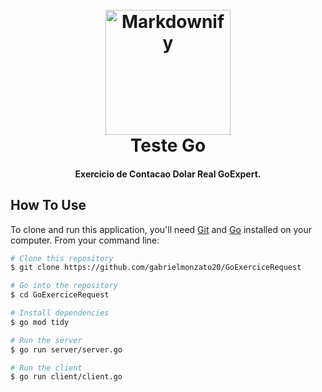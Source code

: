 
<h1 align="center">
  <br>
  <a href="http://www.amitmerchant.com/electron-markdownify"><img src="https://clipground.com/images/golang-image-clipart-1.jpg" alt="Markdownify" width="200"></a>
  <br>
  Teste Go
  <br>
</h1>

<h4 align="center">Exercicio de Contacao Dolar Real GoExpert</a>.</h4>







## How To Use

To clone and run this application, you'll need [Git](https://git-scm.com) and [Go](https://go.dev/doc/tutorial/getting-started#install)  installed on your computer. From your command line:

```bash
# Clone this repository
$ git clone https://github.com/gabrielmonzato20/GoExerciceRequest

# Go into the repository
$ cd GoExerciceRequest

# Install dependencies
$ go mod tidy 

# Run the server
$ go run server/server.go

# Run the client
$ go run client/client.go
```


